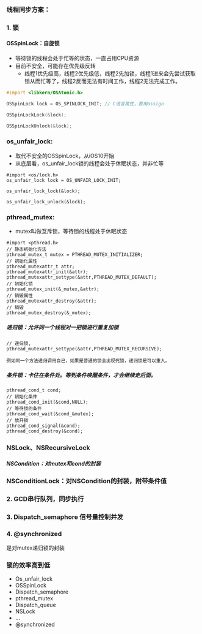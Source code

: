 



### 线程同步方案：



### 1. 锁



#### OSSpinLock：自旋锁

- 等待锁的线程会处于忙等的状态，一直占用CPU资源
- 目前不安全，可能存在优先级反转
  - 线程1优先级高，线程2优先级低，线程2先加锁，线程1进来会先尝试获取锁从而忙等了，线程2反而无法有时间工作，线程2无法完成工作。

```objective-c
#import <libkern/OSAtomic.h>

OSSpinLock lock = OS_SPINLOCK_INIT; // C语言属性，要用assign

OSSpinLockLock(&lock);

OSSpinLockUnlock(&lock);
```



### os_unfair_lock: 

- 取代不安全的OSSpinLock，从iOS10开始
- 从底层看，os_unfair_lock锁的线程会处于休眠状态，并非忙等

```objc
#import <os/lock.h>
os_unfair_lock lock = OS_UNFAIR_LOCK_INIT;

os_unfair_lock_lock(&lock);

os_unfair_lock_unlock(&lock);
```





### pthread_mutex:

- mutex叫做互斥锁，等待锁的线程处于休眠状态

```objc
#import <pthread.h>
// 静态初始化方法
pthread_mutex_t mutex = PTHREAD_MUTEX_INITIALIZER;
// 初始化属性
pthread_mutexattr_t attr;
pthread_mutexattr_init(&attr);
pthread_mutexattr_settype(&attr,PTHREAD_MUTEX_DEFAULT);
// 初始化锁
pthread_mutex_init(&_mutex,&attr);
// 销毁属性
pthread_mutexattr_destroy(&attr);
// 销毁
pthread_mutex_destroy(&_mutex);
```



##### 递归锁：允许同一个线程对一把锁进行重复加锁

```
// 递归锁,
pthread_mutexattr_settype(&attr,PTHREAD_MUTEX_RECURSIVE);

例如同一个方法递归调用自己，如果是普通的锁会出现死锁，递归锁是可以重入。
```





##### 条件锁：卡住在条件处。等到条件唤醒条件，才会继续走后面。

```objc
pthread_cond_t cond;
// 初始化条件
pthread_cond_init(&cond,NULL);
// 等待锁的条件
pthread_cond_wait(&cond_&mutex);
// 放开锁
pthread_cond_signal(&cond);
pthread_cond_destroy(&cond);
```





### NSLock、NSRecursiveLock



##### NSCondition：对mutex和cond的封装





### NSConditionLock：对NSCondition的封装，附带条件值





### 2. GCD串行队列，同步执行



### 3. Dispatch_semaphore 信号量控制并发





### 4. @synchronized

是对mutex递归锁的封装





### 锁的效率高到低

- Os_unfair_lock
- OSSpinLock
- Dispatch_semaphore
- pthread_mutex
- Dispatch_queue
- NSLock
- ...
- @synchronized
